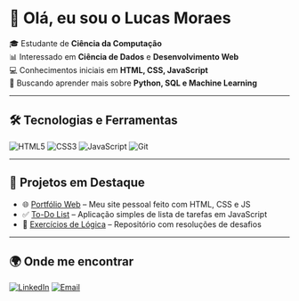 # 👋 Olá, eu sou o Lucas Moraes  

🎓 Estudante de **Ciência da Computação**  
📊 Interessado em **Ciência de Dados** e **Desenvolvimento Web**  
💻 Conhecimentos iniciais em **HTML, CSS, JavaScript**  
🚀 Buscando aprender mais sobre **Python, SQL e Machine Learning**  

---

## 🛠️ Tecnologias e Ferramentas
![HTML5](https://img.shields.io/badge/HTML5-E34F26?style=for-the-badge&logo=html5&logoColor=white)
![CSS3](https://img.shields.io/badge/CSS3-1572B6?style=for-the-badge&logo=css3&logoColor=white)
![JavaScript](https://img.shields.io/badge/JavaScript-F7DF1E?style=for-the-badge&logo=javascript&logoColor=black)
![Git](https://img.shields.io/badge/Git-F05032?style=for-the-badge&logo=git&logoColor=white)


---

## 📌 Projetos em Destaque
- 🌐 [Portfólio Web](#) – Meu site pessoal feito com HTML, CSS e JS  
- ✅ [To-Do List](#) – Aplicação simples de lista de tarefas em JavaScript  
- 🧩 [Exercícios de Lógica](#) – Repositório com resoluções de desafios  

---

## 🌍 Onde me encontrar
[![LinkedIn](https://img.shields.io/badge/LinkedIn-0077B5?style=for-the-badge&logo=linkedin&logoColor=white)](https://www.linkedin.com/in/lucas-moraes-786a73292/)
[![Email](https://img.shields.io/badge/Email-D14836?style=for-the-badge&logo=gmail&logoColor=white)](mailto:lukinhasjp123@gmail.com)

